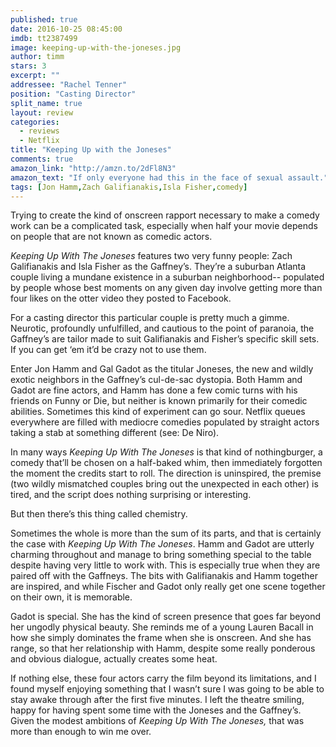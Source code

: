 ```yaml
---
published: true
date: 2016-10-25 08:45:00
imdb: tt2387499
image: keeping-up-with-the-joneses.jpg
author: timm
stars: 3
excerpt: ""
addressee: "Rachel Tenner"
position: "Casting Director"
split_name: true
layout: review
categories: 
  - reviews
  - Netflix
title: "Keeping Up with the Joneses"
comments: true
amazon_link: "http://amzn.to/2dFl8N3"
amazon_text: "If only everyone had this in the face of sexual assault."
tags: [Jon Hamm,Zach Galifianakis,Isla Fisher,comedy]
---
```

Trying to create the kind of onscreen rapport necessary to make a comedy work can be a complicated task, especially when half your movie depends on people that are not known as comedic actors.

_Keeping Up With The Joneses_ features two very funny people: Zach Galifianakis and Isla Fisher as the Gaffney’s. They’re a suburban Atlanta couple living a mundane existence in a suburban neighborhood-- populated by people whose best moments on any given day involve getting more than four likes on the otter video they posted to Facebook.

For a casting director this particular couple is pretty much a gimme. Neurotic, profoundly unfulfilled, and cautious to the point of paranoia, the Gaffney’s are tailor made to suit Galifianakis and Fisher’s specific skill sets. If you can get ‘em it’d be crazy not to use them.

Enter Jon Hamm and Gal Gadot as the titular Joneses, the new and wildly exotic neighbors in the Gaffney’s cul-de-sac dystopia. Both Hamm and Gadot are fine actors, and Hamm has done a few comic turns with his friends on Funny or Die, but neither is known primarily for their comedic abilities. Sometimes this kind of experiment can go sour. Netflix queues everywhere are filled with mediocre comedies populated by straight actors taking a stab at something different (see: De Niro).

In many ways _Keeping Up With The Joneses_ is that kind of nothingburger, a comedy that’ll be chosen on a half-baked whim, then immediately forgotten the moment the credits start to roll. The direction is uninspired, the premise (two wildly mismatched couples bring out the unexpected in each other) is tired, and the script does nothing surprising or interesting.

But then there’s this thing called chemistry.

Sometimes the whole is more than the sum of its parts, and that is certainly the case with _Keeping Up With The Joneses_. Hamm and Gadot are utterly charming throughout and manage to bring something special to the table despite having very little to work with. This is especially true when they are paired off with the Gaffneys. The bits with Galifianakis and Hamm together are inspired, and while Fischer and Gadot only really get one scene together on their own, it is memorable.

Gadot is special. She has the kind of screen presence that goes far beyond her ungodly physical beauty. She reminds me of a young Lauren Bacall in how she simply dominates the frame when she is onscreen. And she has range, so that her relationship with Hamm, despite some really ponderous and obvious dialogue, actually creates some heat. 

If nothing else, these four actors carry the film beyond its limitations, and I found myself enjoying something that I wasn’t sure I was going to be able to stay awake through after the first five minutes. I left the theatre smiling, happy for having spent some time with the Joneses and the Gaffney’s. Given the modest ambitions of _Keeping Up With The Joneses,_ that was more than enough to win me over.